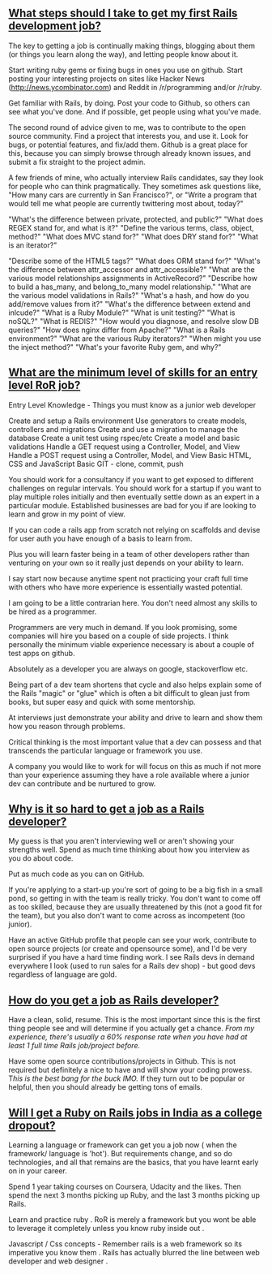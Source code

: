 ## [What steps should I take to get my first Rails development job?](http://www.quora.com/Ruby-on-Rails-web-framework/What-steps-should-I-take-to-get-my-first-Rails-development-job)

The key to getting a job is continually making things, blogging about them (or things you learn along the way), and letting people know about it.

Start writing ruby gems or fixing bugs in ones you use on github. Start posting your interesting projects on sites like Hacker News (http://news.ycombinator.com) and Reddit in /r/programming and/or /r/ruby.

Get familiar with Rails, by doing. Post your code to Github, so others can see what you've done. And if possible, get people using what you've made.

The second round of advice given to me, was to contribute to the open source community. Find a project that interests you, and use it. Look for bugs, or potential features, and fix/add them. Github is a great place for this, because you can simply browse through already known issues, and submit a fix straight to the project admin.

A few friends of mine, who actually interview Rails candidates, say they look for people who can think pragmatically. They sometimes ask questions like, "How many cars are currently in San Francisco?", or "Write a program that would tell me what people are currently twittering most about, today?"

"What's the difference between private, protected, and public?"
"What does REGEX stand for, and what is it?"
"Define the various terms, class, object, method?"
"What does MVC stand for?"
"What does DRY stand for?"
"What is an iterator?"

"Describe some of the HTML5 tags?"
"What does ORM stand for?"
"What's the difference between attr_accessor and attr_accessible?"
"What are the various model relationships assignments in ActiveRecord?"
"Describe how to build a has_many, and belong_to_many model relationship."
"What are the various model validations in Rails?"
"What's a hash, and how do you add/remove values from it?"
"What's the difference between extend and inlcude?"
"What is a Ruby Module?"
"What is unit testing?"
"What is noSQL?"
"What is REDIS?"
"How would you diagnose, and resolve slow DB queries?"
"How does nginx differ from Apache?"
"What is a Rails environment?"
"What are the various Ruby iterators?"
"When might you use the inject method?"
"What's your favorite Ruby gem, and why?"

## [What are the minimum level of skills for an entry level RoR job?](http://www.quora.com/Ruby-on-Rails-web-framework/What-are-the-minimum-level-of-skills-for-an-entry-level-RoR-job)

Entry Level Knowledge -  Things you must know as a junior web developer

Create and setup a Rails environment
Use generators to create models, controllers and migrations
Create and use a migration to manage the database
Create a unit test using rspec/etc
Create a model and basic validations
Handle a GET request using a Controller, Model, and View
Handle a POST request using a Controller, Model, and View
Basic HTML, CSS and JavaScript
Basic GIT - clone, commit, push

You should work for a consultancy if you want to get exposed to different challenges on regular intervals.
You should work for a startup if you want to play multiple roles initially and then eventually settle down as an expert in a particular module.
Established businesses are bad for you if are looking to learn and grow in my point of view.

If you can code a rails app from scratch not relying on scaffolds and devise for user auth you have enough of a basis to learn from.

Plus you will learn faster being in a team of other developers rather than venturing on your own so it really just depends on your ability to learn.

I say start now because anytime spent not practicing your craft full time with others who have more experience is essentially wasted potential.

I am going to be a little contrarian here. You don't need almost any skills to be hired as a programmer.

Programmers are very much in demand. If you look promising, some companies will hire you based on a couple of side projects. I think personally the minimum viable experience necessary is about a couple of test apps on github.

Absolutely as a developer you are always on google, stackoverflow etc.

Being part of a dev team shortens that cycle and also helps explain some of the Rails "magic" or "glue" which is often a bit difficult to glean just from books, but super easy and quick with some mentorship.

At interviews just demonstrate your ability and drive to learn and show them how you reason through problems.

Critical thinking is the most important value that a dev can possess and that transcends the particular language or framework you use.

A company you would like to work for will focus on this as much if not more than your experience assuming they have a role available where a junior dev can contribute and be nurtured to grow.

## [Why is it so hard to get a job as a Rails developer?](http://www.quora.com/Ruby-on-Rails-web-framework/Why-is-it-so-hard-to-get-a-job-as-a-Rails-developer)

My guess is that you aren't interviewing well or aren't showing your strengths well. Spend as much time thinking about how you interview as you do about code.

Put as much code as you can on GitHub.

If you're applying to a start-up you're sort of going to be a big fish in a small pond, so getting in with the team is really tricky.  You don't want to come off as too skilled, because they are usually threatened by this (not a good fit for the team), but you also don't want to come across as incompetent (too junior).

Have an active GitHub profile that people can see your work, contribute to open source projects (or create and opensource some), and I'd be very surprised if you have a hard time finding work. I see Rails devs in demand everywhere I look (used to run sales for a Rails dev shop) - but good devs regardless of language are gold.

## [How do you get a job as Rails developer?](http://www.quora.com/Ruby-on-Rails-web-framework/How-do-you-get-a-job-as-Rails-developer)

Have a clean, solid, resume. This is the most important since this is the first thing people see and will determine if you actually get a chance. *From my experience, there's usually a 60% response rate when you have had at least 1 full time Rails job/project before.*

Have some open source contributions/projects in Github. This is not required but definitely a nice to have and will show your coding prowess. T*his is the best bang for the buck IMO.* If they turn out to be popular or helpful, then you should already be getting tons of emails.

## [Will I get a Ruby on Rails jobs in India as a college dropout?](http://www.quora.com/Ruby-on-Rails-web-framework/Will-I-get-a-Ruby-on-Rails-jobs-in-India-as-a-college-dropout)

Learning a language or framework can get you a job now ( when the framework/ language is 'hot'). But requirements change, and so do technologies, and all that remains are the basics, that you have learnt early on in your career.

Spend 1 year taking courses on Coursera, Udacity and the likes. Then spend the next 3 months picking up Ruby, and the last 3 months picking up Rails.

Learn and practice ruby . RoR is merely a framework but you wont be able to leverage it completely unless you know ruby inside out .

Javascript / Css concepts - Remember rails is a web framework so its imperative you know them . Rails has actually blurred the line between web developer and web designer .
